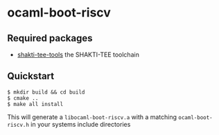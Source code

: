 # ocaml-boot-riscv

## Required packages

* [shakti-tee-tools](https://gitlab.com/sl33k/shakti-tee-tools) the SHAKTI-TEE toolchain 

## <a name="quickstart"></a>Quickstart

	$ mkdir build && cd build 
    $ cmake ..
    $ make all install

This will generate a `libocaml-boot-riscv.a` with a matching `ocaml-boot-riscv.h` in your systems include directories





